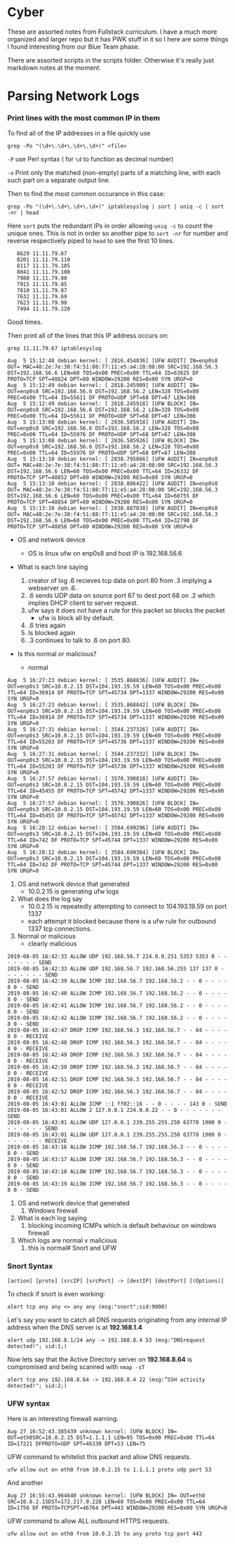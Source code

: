 # Cyber

These are assorted notes from Fullstack curriculum. I have a much more organized and larger repo but it has PWK stuff in it so I here are some things I found interesting from our Blue Team phase.

There are assorted scripts in the scripts folder. Otherwise it's really just markdown notes at the moment.

# Parsing Network Logs

### Print lines with the most common IP in them

To find all of the IP addresses in a file quickly use

`grep -Po "(\d+\.\d+\.\d+\.\d+)" <file>`

`-P` use Perl syntax ( for `\d` to function as decimal number)

`-o` Print only the matched (non-empty) parts of a matching line, with  each  such  part  on  a  separate output line.

Then to find the most common occurance in this case:

`grep -Po "(\d+\.\d+\.\d+\.\d+)" iptablesyslog | sort | uniq -c | sort -nr | head`

Here `sort` puts the redundant IPs in order allowing `uniq -c` to count the unique ones. This is not in order so another pipe to `sort -nr` for number and reverse respectively piped to `head` to see the first 10 lines.

```
   8629 11.11.79.67
   8201 11.11.79.110
   8117 11.11.79.105
   8041 11.11.79.100
   7980 11.11.79.80
   7915 11.11.79.85
   7810 11.11.79.87
   7632 11.11.79.69
   7623 11.11.79.90
   7494 11.11.79.120
```

Good times.

Then print all of the lines that this IP address occurs on:

 `grep 11.11.79.67 iptablesyslog`




```
Aug  5 15:12:48 debian kernel: [ 2816.454036] [UFW AUDIT] IN=enp0s8 OUT= MAC=48:2e:7e:38:f4:51:88:77:11:e5:a4:28:08:00 SRC=192.168.56.3 DST=192.168.56.6 LEN=60 TOS=0x00 PREC=0x00 TTL=64 ID=63825 DF PROTO=TCP SPT=48824 DPT=80 WINDOW=29200 RES=0x00 SYN URGP=0
Aug  5 15:12:49 debian kernel: [ 2818.245909] [UFW AUDIT] IN= OUT=enp0s8 SRC=192.168.56.6 DST=192.168.56.2 LEN=328 TOS=0x00 PREC=0x00 TTL=64 ID=55611 DF PROTO=UDP SPT=68 DPT=67 LEN=308
Aug  5 15:12:49 debian kernel: [ 2818.245918] [UFW BLOCK] IN= OUT=enp0s8 SRC=192.168.56.6 DST=192.168.56.2 LEN=328 TOS=0x00 PREC=0x00 TTL=64 ID=55611 DF PROTO=UDP SPT=68 DPT=67 LEN=308
Aug  5 15:13:08 debian kernel: [ 2836.585918] [UFW AUDIT] IN= OUT=enp0s8 SRC=192.168.56.6 DST=192.168.56.2 LEN=328 TOS=0x00 PREC=0x00 TTL=64 ID=55976 DF PROTO=UDP SPT=68 DPT=67 LEN=308
Aug  5 15:13:08 debian kernel: [ 2836.585926] [UFW BLOCK] IN= OUT=enp0s8 SRC=192.168.56.6 DST=192.168.56.2 LEN=328 TOS=0x00 PREC=0x00 TTL=64 ID=55976 DF PROTO=UDP SPT=68 DPT=67 LEN=308
Aug  5 15:13:10 debian kernel: [ 2838.795866] [UFW AUDIT] IN=enp0s8 OUT= MAC=48:2e:7e:38:f4:51:88:77:11:e5:a4:28:08:00 SRC=192.168.56.3 DST=192.168.56.6 LEN=60 TOS=0x00 PREC=0x00 TTL=64 ID=26332 DF PROTO=TCP SPT=48852 DPT=80 WINDOW=29200 RES=0x00 SYN URGP=0
Aug  5 15:13:10 debian kernel: [ 2838.886422] [UFW AUDIT] IN=enp0s8 OUT= MAC=48:2e:7e:38:f4:51:88:77:11:e5:a4:28:08:00 SRC=192.168.56.3 DST=192.168.56.6 LEN=60 TOS=0x00 PREC=0x00 TTL=64 ID=60755 DF PROTO=TCP SPT=48854 DPT=80 WINDOW=29200 RES=0x00 SYN URGP=0
Aug  5 15:13:10 debian kernel: [ 2838.887038] [UFW AUDIT] IN=enp0s8 OUT= MAC=48:2e:7e:38:f4:51:88:77:11:e5:a4:28:08:00 SRC=192.168.56.3 DST=192.168.56.6 LEN=60 TOS=0x00 PREC=0x00 TTL=64 ID=32790 DF PROTO=TCP SPT=48856 DPT=80 WINDOW=29200 RES=0x00 SYN URGP=0
```

- OS and network device
  - OS is linux ufw on enp0s8 and host IP is 192.168.56.6

- What is each line saying
  1. creator of log .6 recieves tcp data on port 80 from .3 implying a webserver on .6.
  2. .6 sends UDP data on source port 67 to dest port 68 on .2 which implies DHCP client to server request.
  3. ufw says it does not have a rule for this packet so blocks the packet
     - ufw is block all by default. 
  4. .6 tries again
  5. Is blocked again
  6. .3 continues to talk to .6 on port 80.
- Is this normal or malicious?
  - normal

```
Aug  5 16:27:23 debian kernel: [ 3535.868836] [UFW AUDIT] IN= OUT=enp0s3 SRC=10.0.2.15 DST=104.193.19.59 LEN=60 TOS=0x00 PREC=0x00 TTL=64 ID=36914 DF PROTO=TCP SPT=45734 DPT=1337 WINDOW=29200 RES=0x00 SYN URGP=0 
Aug  5 16:27:23 debian kernel: [ 3535.868842] [UFW BLOCK] IN= OUT=enp0s3 SRC=10.0.2.15 DST=104.193.19.59 LEN=60 TOS=0x00 PREC=0x00 TTL=64 ID=36914 DF PROTO=TCP SPT=45734 DPT=1337 WINDOW=29200 RES=0x00 SYN URGP=0 
Aug  5 16:27:31 debian kernel: [ 3544.237326] [UFW AUDIT] IN= OUT=enp0s3 SRC=10.0.2.15 DST=104.193.19.59 LEN=60 TOS=0x00 PREC=0x00 TTL=64 ID=55203 DF PROTO=TCP SPT=45736 DPT=1337 WINDOW=29200 RES=0x00 SYN URGP=0 
Aug  5 16:27:31 debian kernel: [ 3544.237332] [UFW BLOCK] IN= OUT=enp0s3 SRC=10.0.2.15 DST=104.193.19.59 LEN=60 TOS=0x00 PREC=0x00 TTL=64 ID=55203 DF PROTO=TCP SPT=45736 DPT=1337 WINDOW=29200 RES=0x00 SYN URGP=0 
Aug  5 16:27:57 debian kernel: [ 3570.390818] [UFW AUDIT] IN= OUT=enp0s3 SRC=10.0.2.15 DST=104.193.19.59 LEN=60 TOS=0x00 PREC=0x00 TTL=64 ID=45455 DF PROTO=TCP SPT=45742 DPT=1337 WINDOW=29200 RES=0x00 SYN URGP=0 
Aug  5 16:27:57 debian kernel: [ 3570.390826] [UFW BLOCK] IN= OUT=enp0s3 SRC=10.0.2.15 DST=104.193.19.59 LEN=60 TOS=0x00 PREC=0x00 TTL=64 ID=45455 DF PROTO=TCP SPT=45742 DPT=1337 WINDOW=29200 RES=0x00 SYN URGP=0 
Aug  5 16:28:12 debian kernel: [ 3584.699296] [UFW AUDIT] IN= OUT=enp0s3 SRC=10.0.2.15 DST=104.193.19.59 LEN=60 TOS=0x00 PREC=0x00 TTL=64 ID=742 DF PROTO=TCP SPT=45744 DPT=1337 WINDOW=29200 RES=0x00 SYN URGP=0 
Aug  5 16:28:12 debian kernel: [ 3584.699304] [UFW BLOCK] IN= OUT=enp0s3 SRC=10.0.2.15 DST=104.193.19.59 LEN=60 TOS=0x00 PREC=0x00 TTL=64 ID=742 DF PROTO=TCP SPT=45744 DPT=1337 WINDOW=29200 RES=0x00 SYN URGP=0 
```

1. OS and network device that generated
   - 10.0.2.15 is generating ufw logs
2. What does the log say
   - 10.0.2.15 is repeatedly attempting to connect to 104.193.19.59 on port 1337
   - each attempt it blocked because there is a ufw rule for outbound 1337 tcp connections.
3. Normal or malicious
   - clearly malicious

```
2019-08-05 16:42:33 ALLOW UDP 192.168.56.7 224.0.0.251 5353 5353 0 - - - - - - - SEND
2019-08-05 16:42:33 ALLOW UDP 192.168.56.7 192.168.56.255 137 137 0 - - - - - - - SEND
2019-08-05 16:42:39 ALLOW ICMP 192.168.56.7 192.168.56.2 - - 0 - - - - 8 0 - SEND
2019-08-05 16:42:40 ALLOW ICMP 192.168.56.7 192.168.56.2 - - 0 - - - - 8 0 - SEND
2019-08-05 16:42:41 ALLOW ICMP 192.168.56.7 192.168.56.2 - - 0 - - - - 8 0 - SEND
2019-08-05 16:42:42 ALLOW ICMP 192.168.56.7 192.168.56.2 - - 0 - - - - 8 0 - SEND
2019-08-05 16:42:47 DROP ICMP 192.168.56.3 192.168.56.7 - - 84 - - - - 8 0 - RECEIVE
2019-08-05 16:42:48 DROP ICMP 192.168.56.3 192.168.56.7 - - 84 - - - - 8 0 - RECEIVE
2019-08-05 16:42:49 DROP ICMP 192.168.56.3 192.168.56.7 - - 84 - - - - 8 0 - RECEIVE
2019-08-05 16:42:50 DROP ICMP 192.168.56.3 192.168.56.7 - - 84 - - - - 8 0 - RECEIVE
2019-08-05 16:42:51 DROP ICMP 192.168.56.3 192.168.56.7 - - 84 - - - - 8 0 - RECEIVE
2019-08-05 16:42:52 DROP ICMP 192.168.56.3 192.168.56.7 - - 84 - - - - 8 0 - RECEIVE
2019-08-05 16:43:01 ALLOW ICMP ::1 ff02::16 - - 0 - - - - 143 0 - SEND
2019-08-05 16:43:01 ALLOW 2 127.0.0.1 224.0.0.22 - - 0 - - - - - - - SEND
2019-08-05 16:43:01 ALLOW UDP 127.0.0.1 239.255.255.250 63778 1900 0 - - - - - - - SEND
2019-08-05 16:43:01 ALLOW UDP 127.0.0.1 239.255.255.250 63778 1900 0 - - - - - - - RECEIVE
2019-08-05 16:43:16 ALLOW ICMP 192.168.56.7 192.168.56.3 - - 0 - - - - 8 0 - SEND
2019-08-05 16:43:17 ALLOW ICMP 192.168.56.7 192.168.56.3 - - 0 - - - - 8 0 - SEND
2019-08-05 16:43:18 ALLOW ICMP 192.168.56.7 192.168.56.3 - - 0 - - - - 8 0 - SEND
2019-08-05 16:43:19 ALLOW ICMP 192.168.56.7 192.168.56.3 - - 0 - - - - 8 0 - SEND
```
1. OS and network device that generated
   1. Windows firewall
2. What is each log saying
   1. blocking incoming ICMPs which is default behaviour on windows firewall
3. Which logs are normal v malicious
   1. this is normal# Snort and UFW

### Snort Syntax

`[action] [proto] [srcIP] [srcPort] -> [destIP] [destPort] [(Options)]`

To check if snort is even working:

`alert tcp any any <> any any (msg:"snort";sid:9000)`

Let's say you want to catch all DNS requests originating from any internal IP address when the DNS server is at **192.168.1.4**

`alert udp 192.168.8.1/24 any -> 192.168.8.4 53 (msg:"DNSrequest detected!"; sid:1;)`

Now lets say that the Active Directory server on **192.168.8.64** is compromised and being scanned with `nmap -sT`

`alert tcp any 192.168.8.64 -> 192.168.8.4 22 (msg:”SSH activity detected!"; sid:2;)`

### UFW syntax

Here is an interesting firewall warning.
```
Aug 27 16:52:43.385439 unknown kernel: [UFW BLOCK] IN= OUT=eth0SRC=10.0.2.15 DST=1.1.1.1 LEN=95 TOS=0x00 PREC=0x00 TTL=64 ID=17221 DFPROTO=UDP SPT=46330 DPT=53 LEN=75
```
UFW command to whitelist this packet and allow DNS requests.

`ufw allow out on eth0 from 10.0.2.15 to 1.1.1.1 proto udp port 53`

And another
```
Aug 27 16:55:43.964640 unknown kernel: [UFW BLOCK] IN= OUT=eth0 SRC=10.0.2.15DST=172.217.9.228 LEN=60 TOS=0x00 PREC=0x00 TTL=64 ID=1756 DF PROTO=TCPSPT=46764 DPT=443 WINDOW=29200 RES=0x00 SYN URGP=0
```
UFW command to allow ALL outbound HTTPS requests.

`ufw allow out on eth0 from 10.0.2.15 to any proto tcp port 443`



